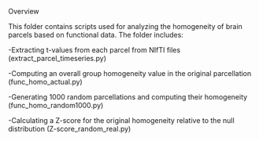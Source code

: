 Overview

This folder contains scripts used for analyzing the homogeneity of brain parcels based on functional data. The folder includes:

-Extracting t-values from each parcel from NIfTI files (extract_parcel_timeseries.py)

-Computing an overall group homogeneity value in the original parcellation (func_homo_actual.py)

-Generating 1000 random parcellations and computing their homogeneity (func_homo_random1000.py)

-Calculating a Z-score for the original homogeneity relative to the null distribution (Z-score_random_real.py)

